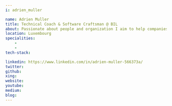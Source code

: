 ```yaml
---
i: adrien_muller

name: Adrien Muller
title: Technical Coach & Software Craftsman @ BIL
about: Passionate about people and organization I aim to help companies and their teams to carry out demanding projects in the best conditions. I have started my career as a software developer and today as Craft and Agile coach I'm still strongly concerned about secure coding, testing practices and application lifecycle management.
location: Luxembourg
specialities:
    - 
    - 
tech-stack: 

linkedin: https://www.linkedin.com/in/adrien-muller-566373a/
twitter: 
github: 
xing: 
website: 
youtube: 
medium: 
blog: 
---
```


